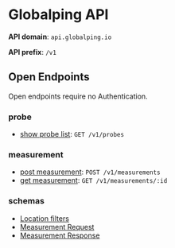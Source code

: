 # Globalping API

**API domain**: `api.globalping.io`

**API prefix**: `/v1`

## Open Endpoints

Open endpoints require no Authentication.

### probe

- [show probe list](probes/get.md): `GET /v1/probes`

### measurement

- [post measurement](measurement/post-create.md): `POST /v1/measurements`
- [get measurement](measurement/get.md): `GET /v1/measurements/:id`

### schemas

- [Location filters](measurement/schema/location.md)
- [Measurement Request](measurement/schema/request.md)
- [Measurement Response](measurement/schema/response.md)
